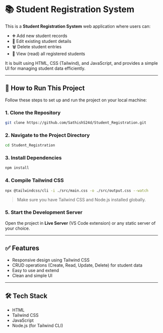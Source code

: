 # 📚 Student Registration System

This is a **Student Registration System** web application where users can:

* ➕ Add new student records
* 📝 Edit existing student details
* 🗑️ Delete student entries
* 📄 View (read) all registered students

It is built using HTML, CSS (Tailwind), and JavaScript, and provides a simple UI for managing student data efficiently.

---

## 🚀 How to Run This Project

Follow these steps to set up and run the project on your local machine:

### 1. Clone the Repository

```bash
git clone https://github.com/SathishS24d/Student_Registration.git
```

### 2. Navigate to the Project Directory

```bash
cd Student_Registration
```

### 3. Install Dependencies

```bash
npm install
```

### 4. Compile Tailwind CSS

```bash
npx @tailwindcss/cli -i ./src/main.css -o ./src/output.css --watch
```

> Make sure you have Tailwind CSS and Node.js installed globally.

### 5. Start the Development Server

Open the project in **Live Server** (VS Code extension) or any static server of your choice.

---

## ✅ Features

* Responsive design using Tailwind CSS
* CRUD operations (Create, Read, Update, Delete) for student data
* Easy to use and extend
* Clean and simple UI

---

## 🛠 Tech Stack

* HTML
* Tailwind CSS
* JavaScript
* Node.js (for Tailwind CLI)